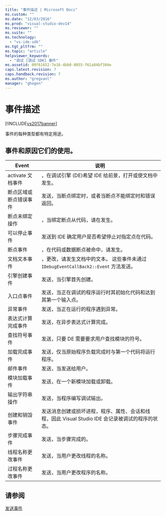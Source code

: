 ```yaml
---
title: "事件描述 | Microsoft Docs"
ms.custom: ""
ms.date: "12/03/2016"
ms.prod: "visual-studio-dev14"
ms.reviewer: ""
ms.suite: ""
ms.technology: 
  - "vs-ide-sdk"
ms.tgt_pltfrm: ""
ms.topic: "article"
helpviewer_keywords: 
  - "调试 [调试 SDK] 事件"
ms.assetid: 09f61652-7e16-4bb0-8055-f61a84bf384e
caps.latest.revision: 7
caps.handback.revision: 7
ms.author: "gregvanl"
manager: "ghogen"
---
```

# 事件描述
[!INCLUDE[vs2017banner](../../code-quality/includes/vs2017banner.md)]

事件的每种类型都有特定用途。  
  
## 事件和原因它们的使用。  
  
|Event|说明|  
|-----------|--------|  
|activate 文档事件|，在调试引擎 \(DE\)希望 IDE 给前景，打开或使文档中发生。|  
|断点区域或断点错误事件|发送，当断点绑定时，或者当断点不能绑定时和错误返回。|  
|断点未绑定操作|，当绑定断点从代码，请在发生。|  
|可以停止事件|发送到 IDE 确定用户是否希望停止对指定点在代码。|  
|断点事件|，在代码或数据断点被命中，请发生。|  
|文档文本事件|，更改，请发生文档中的文本。  这些事件未通过 `IDebugEventCallBack2::Event` 方法发送。|  
|引擎创建事件|发送，当引擎首先创建。|  
|入口点事件|发送，当正在调试的程序运行时其初始化代码和达到其第一个输入点。|  
|异常事件|发送，当正在运行的程序遇到异常。|  
|表达式计算完成事件|发送，在异步表达式计算完成。|  
|查找符号事件|发送，只要 DE 需要要求用户查找模块的符号。|  
|加载完成事件|发送，仅当原始程序负载完成时与第一个代码将运行程序。|  
|邮件事件|发送，当发送给用户。|  
|模块加载事件|发送，在一个新模块加载或卸载。|  
|输出字符串操作|发送，当程序编写调试输出。|  
|创建和销毁事件|发送消息创建或损坏进程，程序、属性、会话和线程，因此 Visual Studio IDE 会记录被调试的程序的状态。|  
|步骤完成事件|发送，当步骤完成的。|  
|线程名称更改事件|发送，当用户更改线程的名称。|  
|过程名称更改事件|发送，当用户更改程序的名称。|  
  
## 请参阅  
 [发送事件](../../extensibility/debugger/sending-events.md)